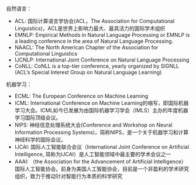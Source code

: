 自然语言：

- ACL: 国际计算语言学协会(ACL，The Association for Computational Linguistics)，ACL是世界上影响力最大、最具活力的国际学术组织
- EMNLP: Empirical Methods in Natural Language Processing or EMNLP is a leading conference in the area of Natural Language Processing.
- NAACL: The North American Chapter of the Association for Computational Linguistics
- IJCNLP: International Joint Conference on Natural Language Processing
- CoNLL: CoNLL is a top-tier conference, yearly organized by SIGNLL (ACL’s Special Interest Group on Natural Language Learning)

机器学习：

- ECML: The European Conference on Machine Learning
- ICML: International Conference on Machine Learning的缩写，即国际机器学习大会。ICML如今已发展为由国际机器学习学会（IMLS）主办的年度机器学习国际顶级会议。
- NIPS: 神经信息处理系统大会(Conference and Workshop on Neural Information Processing Systems)，简称NIPS，是一个关于机器学习和计算神经科学的国际会议。
- IJCAI: 国际人工智能联合会议（International Joint Conference on Artificial Intelligence, 简称为IJCAI）是人工智能领域中最主要的学术会议之一
- AAAI: （the Association for the Advancement of Artificial Intelligence）国际人工智能协会。前身为美国人工智能协会，目前是一个非盈利的学术研究组织，致力于推动针对智能行为本质的科学研究